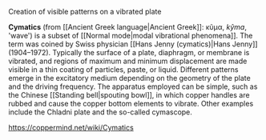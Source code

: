 Creation of visible patterns on a vibrated plate



**Cymatics** (from [[Ancient Greek language\|Ancient Greek]]: κῦμα, *kŷma*, 'wave') is a subset of [[Normal mode\|modal vibrational phenomena]]. The term was coined by Swiss physician [[Hans Jenny (cymatics)\|Hans Jenny]] (1904–1972). Typically the surface of a plate, diaphragm, or membrane is vibrated, and regions of maximum and minimum displacement are made visible in a thin coating of particles, paste, or liquid. Different patterns emerge in the excitatory medium depending on the geometry of the plate and the driving frequency.
The apparatus employed can be simple, such as the Chinese [[Standing bell\|spouting bowl]], in which copper handles are rubbed and cause the copper bottom elements to vibrate. Other examples include the Chladni plate and the so-called cymascope.



https://coppermind.net/wiki/Cymatics